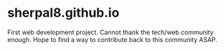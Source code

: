 # sherpal8.github.io
First web development project. Cannot thank the tech/web community enough. Hope to find a way to contribute back to this community ASAP.
